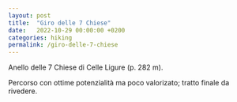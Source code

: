 ```yaml
---
layout: post
title:  "Giro delle 7 Chiese"
date:   2022-10-29 00:00:00 +0200
categories: hiking
permalink: /giro-delle-7-chiese
---
```

Anello delle 7 Chiese di Celle Ligure (p. 282 m). 

Percorso con ottime potenzialità ma poco valorizato; tratto finale da rivedere.